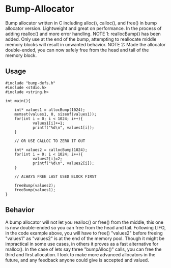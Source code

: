 # Bump-Allocator
Bump allocator written in C including alloc(), calloc(), and free() in bump allocator version. Lightweight and great on performance. In the process of adding realloc() and more error handling. 
NOTE 1: reallocBump() has been added. Only use at the end of the bump, attempting to reallocate middle memory blocks will result in unwanted behavior. 
NOTE 2: Made the allocator double-ended, you can now safely free from the head and tail of the memory block.
## Usage
    #include "bump-defs.h" 
    #include <stdio.h> 
    #include <string.h> 

    int main(){

        int* values1 = allocBump(1024); 
        memset(values1, 0, sizeof(values1));
        for(int i = 0; i < 1024; i++){
                values1[i]+=1;
                printf("%d\n", values1[i]); 
        } 

        // OR USE CALLOC TO ZERO IT OUT 

        int* values2 = callocBump(1024); 
        for(int i = 0; i < 1024; i++){
                values2[i]=2;
                printf("%d\n", values2[i]);
        } 

        // ALWAYS FREE LAST USED BLOCK FIRST 

        freeBump(values2);
        freeBump(values1); 
    } 
## Behavior 
A bump allocator will not let you realloc() or free() from the middle, this one is now double-ended so you can free from the head and tail. Following LIFO, in the code example above, you will have to free() "values2" before freeing "values1" as "values2" is at the end of the memory pool. Though it might be impractical in some use cases, in others it proves as a fast alternative for malloc(). In the case of lets say three "bumpAlloc()" calls, you can free the third and first allocation. I look to make more advanced allocators in the future, and any feedback anyone could give is accepted and valued. 
